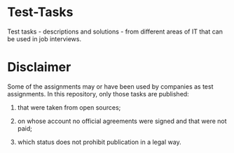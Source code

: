 # Test-Tasks

Test tasks - descriptions and solutions - from different areas of IT that can be used in job interviews.


# Disclaimer

Some of the assignments may or have been used by companies as test assignments. In this repository, only those tasks are published:

1) that were taken from open sources;

2) on whose account no official agreements were signed and that were not paid;

3) which status does not prohibit publication in a legal way.
